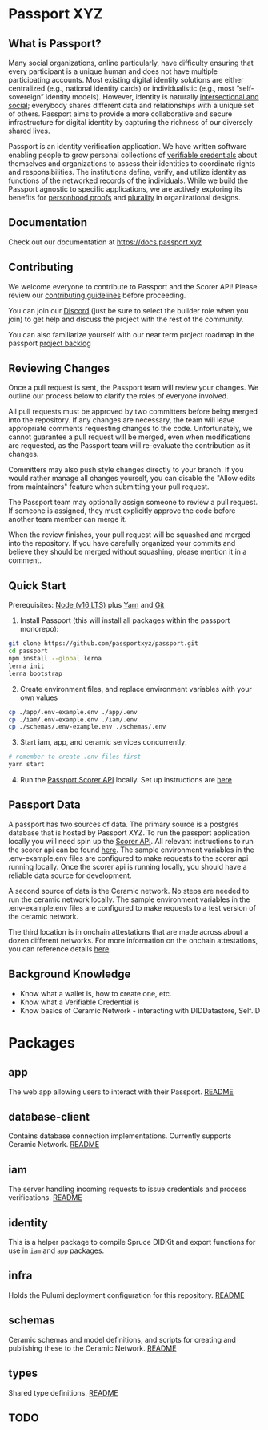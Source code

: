 # Passport XYZ

## What is Passport?

Many social organizations, online particularly, have difficulty ensuring that every participant is a unique human and does not have multiple participating accounts. Most existing digital identity solutions are either centralized (e.g., national identity cards) or individualistic (e.g., most “self-sovereign” identity models). However, identity is naturally [intersectional and social](https://www.radicalxchange.org/concepts/intersectional-social-identity/); everybody shares different data and relationships with a unique set of others. Passport aims to provide a more collaborative and secure infrastructure for digital identity by capturing the richness of our diversely shared lives.

Passport is an identity verification application. We have written software enabling people to grow personal collections of [verifiable credentials](https://decentralized-id.com/web-standards/w3c/wg/vc/verifiable-credentials/) about themselves and organizations to assess their identities to coordinate rights and responsibilities. The institutions define, verify, and utilize identity as functions of the networked records of the individuals. While we build the Passport agnostic to specific applications, we are actively exploring its benefits for [personhood proofs](https://en.wikipedia.org/wiki/Proof_of_personhood) and [plurality](https://www.radicalxchange.org/media/blog/why-i-am-a-pluralist/) in organizational designs.

## Documentation

Check out our documentation at https://docs.passport.xyz

## Contributing

We welcome everyone to contribute to Passport and the Scorer API! Please review our [contributing guidelines](./CONTRIBUTING.md) before proceeding.

You can join our [Discord](https://discord.gg/passport) (just be sure to select the builder role when you join) to get help and discuss the project with the rest of the community.

You can also familiarize yourself with our near term project roadmap in the passport [project backlog](https://github.com/orgs/passportxyz/projects/)

## Reviewing Changes

Once a pull request is sent, the Passport team will review your changes. We outline our process below to clarify the roles of everyone involved.

All pull requests must be approved by two committers before being merged into the repository. If any changes are necessary, the team will leave appropriate comments requesting changes to the code. Unfortunately, we cannot guarantee a pull request will be merged, even when modifications are requested, as the Passport team will re-evaluate the contribution as it changes.

Committers may also push style changes directly to your branch. If you would rather manage all changes yourself, you can disable the "Allow edits from maintainers" feature when submitting your pull request.

The Passport team may optionally assign someone to review a pull request. If someone is assigned, they must explicitly approve the code before another team member can merge it.

When the review finishes, your pull request will be squashed and merged into the repository. If you have carefully organized your commits and believe they should be merged without squashing, please mention it in a comment.

## Quick Start

Prerequisites: [Node (v16 LTS)](https://nodejs.org/en/download/) plus [Yarn](https://classic.yarnpkg.com/en/docs/install/) and [Git](https://git-scm.com/downloads)

1. Install Passport (this will install all packages within the passport monorepo):

```sh
git clone https://github.com/passportxyz/passport.git
cd passport
npm install --global lerna
lerna init
lerna bootstrap
```

2. Create environment files, and replace environment variables with your own values

```sh
cp ./app/.env-example.env ./app/.env
cp ./iam/.env-example.env ./iam/.env
cp ./schemas/.env-example.env ./schemas/.env
```

3. Start iam, app, and ceramic services concurrently:

```sh
# remember to create .env files first
yarn start
```

4. Run the [Passport Scorer API](https://github.com/passportxyz/passport-scorer/tree/main/api) locally. Set up instructions are [here](https://github.com/passportxyz/passport-scorer/blob/main/SETUP.md)

## Passport Data

A passport has two sources of data. The primary source is a postgres database that is hosted by Passport XYZ. To run the passport application locally you will need spin up the [Scorer API](https://github.com/passportxyz/passport-scorer/tree/main/api). All relevant instructions to run the scorer api can be found [here](https://github.com/passportxyz/passport-scorer/blob/main/SETUP.md). The sample environment variables in the .env-example.env files are configured to make requests to the scorer api running locally. Once the scorer api is running locally, you should have a reliable data source for development.

A second source of data is the Ceramic network. No steps are needed to run the ceramic network locally. The sample environment variables in the .env-example.env files are configured to make requests to a test version of the ceramic network.

The third location is in onchain attestations that are made across about a dozen different networks. For more information on the onchain attestations, you can reference details [here](https://easscan.org/).

## Background Knowledge

- Know what a wallet is, how to create one, etc.
- Know what a Verifiable Credential is
- Know basics of Ceramic Network - interacting with DIDDatastore, Self.ID

# Packages

## app

The web app allowing users to interact with their Passport. [README](app/README.md)

## database-client

Contains database connection implementations. Currently supports Ceramic Network. [README](database-client/README.md)

## iam

The server handling incoming requests to issue credentials and process verifications. [README](iam/README.md)

## identity

This is a helper package to compile Spruce DIDKit and export functions for use in `iam` and `app` packages.

## infra

Holds the Pulumi deployment configuration for this repository. [README](infra/README.md)

## schemas

Ceramic schemas and model definitions, and scripts for creating and publishing these to the Ceramic Network. [README](schemas/README.md)

## types

Shared type definitions. [README](types/README.md)

## TODO